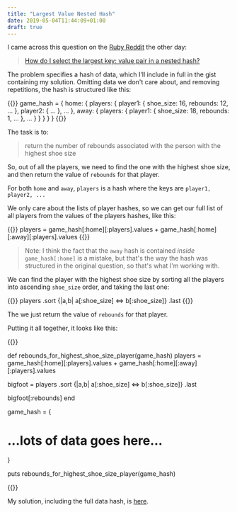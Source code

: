 ```yaml
---
title: "Largest Value Nested Hash"
date: 2019-05-04T11:44:09+01:00
draft: true
---
```


I came across this question on the [Ruby Reddit][] the other day:

> [How do I select the largest key: value pair in a nested hash?][question]

The problem specifies a hash of data, which I'll include in full in the gist containing my solution. Omitting data we don't care about, and removing repetitions, the hash is structured like this:

{{<highlight ruby>}}
game_hash = {
    home: {
      players: {
        player1: {
          shoe_size: 16,
          rebounds: 12,
          ...
        },
        player2: {
          ...
        },
        ...
      },
      away: {
        players: {
          player1: {
            shoe_size: 18,
            rebounds: 1,
            ...
          },
          ...
        }
      }
    }
  }
}
{{</highlight>}}

The task is to:

> return the number of rebounds associated with the person with the highest shoe size

So, out of all the players, we need to find the one with the highest shoe size,
and then return the value of `rebounds` for that player.

For both `home` and `away`, `players` is a hash where the keys are `player1, player2, ...`

We only care about the lists of player hashes, so we can get our full list of
all players from the values of the players hashes, like this:

{{<highlight ruby>}}
players = game_hash[:home][:players].values +
  game_hash[:home][:away][:players].values
{{</highlight>}}

> Note: I think the fact that the `away` hash is contained *inside*
`game_hash[:home]` is a mistake, but that's the way the hash was structured in
the original question, so that's what I'm working with.

We can find the player with the highest shoe size by sorting all the players into
ascending `shoe_size` order, and taking the last one:

{{<highlight ruby>}}
players
  .sort {|a,b| a[:shoe_size] <=> b[:shoe_size]}
  .last
{{</highlight>}}

The we just return the value of `rebounds` for that player.

Putting it all together, it looks like this:

{{<highlight ruby>}}

def rebounds_for_highest_shoe_size_player(game_hash)
  players = game_hash[:home][:players].values +
    game_hash[:home][:away][:players].values

  bigfoot = players
    .sort {|a,b| a[:shoe_size] <=> b[:shoe_size]}
    .last

  bigfoot[:rebounds]
end

game_hash = {
  # ...lots of data goes here...
}

puts rebounds_for_highest_shoe_size_player(game_hash)

{{</highlight>}}

My solution, including the full data hash, is [here][gist].

[Ruby Reddit]: https://www.reddit.com/r/ruby
[question]: https://www.reddit.com/r/ruby/comments/b1f2t1/how_do_i_select_the_largest_key_value_pair_in_a/
[gist]: https://gist.github.com/digitalronin/4158276be89f8bf9b07e1c0722672969
